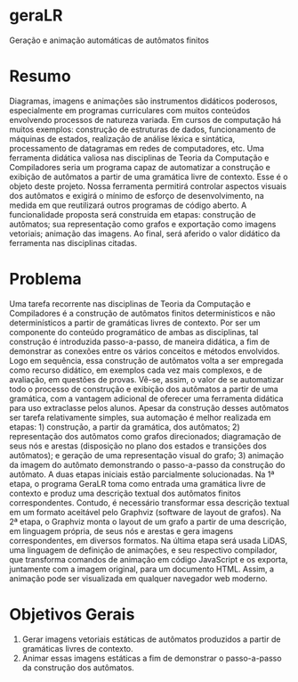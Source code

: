 # geraLR
Geração e animação automáticas de autômatos finitos

# Resumo
Diagramas, imagens e animações são instrumentos didáticos poderosos, especialmente em programas curriculares com muitos conteúdos envolvendo processos de natureza variada. Em cursos de computação há muitos exemplos: construção de estruturas de dados, funcionamento de máquinas de estados, realização de análise léxica e sintática, processamento de datagramas em redes de computadores, etc.  Uma ferramenta didática valiosa nas disciplinas de Teoria da Computação e Compiladores seria um programa capaz de automatizar a construção e exibição de autômatos a partir de uma gramática livre de contexto. Esse é o objeto deste projeto. Nossa ferramenta permitirá controlar aspectos visuais dos autômatos e exigirá o mínimo de esforço de desenvolvimento, na medida em que reutilizará outros programas de código aberto. A funcionalidade proposta será construída em etapas:  construção de autômatos; sua representação como grafos e exportação como imagens vetoriais; animação das imagens. Ao final, será aferido o valor didático da ferramenta nas disciplinas citadas.

# Problema
Uma tarefa recorrente nas disciplinas de Teoria da Computação e Compiladores é a construção de autômatos finitos determinísticos e não determinísticos a partir de gramáticas livres de contexto. Por ser um componente do conteúdo programático de ambas as disciplinas, tal construção é introduzida passo-a-passo, de maneira didática, a fim de demonstrar as conexões entre os vários conceitos e métodos envolvidos. Logo em sequência, essa construção de autômatos volta a ser empregada como recurso didático, em exemplos cada vez mais complexos, e de avaliação, em questões de provas. Vê-se, assim, o valor de se automatizar todo o processo de construção e exibição dos autômatos a partir de uma gramática, com a vantagem adicional de oferecer uma ferramenta didática para uso extraclasse pelos alunos.
Apesar da construção desses autômatos ser tarefa relativamente simples, sua automação é melhor realizada em etapas: 1) construção, a partir da gramática, dos autômatos; 2) representação dos autômatos como grafos direcionados; diagramação de seus nós e arestas (disposição no plano dos estados e transições dos autômatos); e geração de uma representação visual do grafo; 3) animação da imagem do autômato demonstrando o passo-a-passo da construção do autômato.
A duas etapas iniciais estão parcialmente solucionadas. Na 1ª etapa, o programa GeraLR toma como entrada uma gramática livre de contexto e produz uma descrição textual dos autômatos finitos correspondentes. Contudo, é necessário transformar essa descrição textual em um formato aceitável pelo Graphviz (software de layout de grafos). Na 2ª etapa, o Graphviz monta o layout de um grafo a partir de uma descrição, em linguagem própria, de seus nós e arestas e gera imagens correspondentes, em diversos formatos. Na última etapa será usada LiDAS, uma linguagem de definição de animações, e seu respectivo compilador, que transforma comandos de animação em código JavaScript e os exporta, juntamente com a imagem original, para um documento HTML. Assim, a animação pode ser visualizada em qualquer navegador web moderno.

# Objetivos Gerais
1.	Gerar imagens vetoriais estáticas de autômatos produzidos a partir de gramáticas livres de contexto.
2.	Animar essas imagens estáticas a fim de demonstrar o passo-a-passo da construção dos autômatos.

